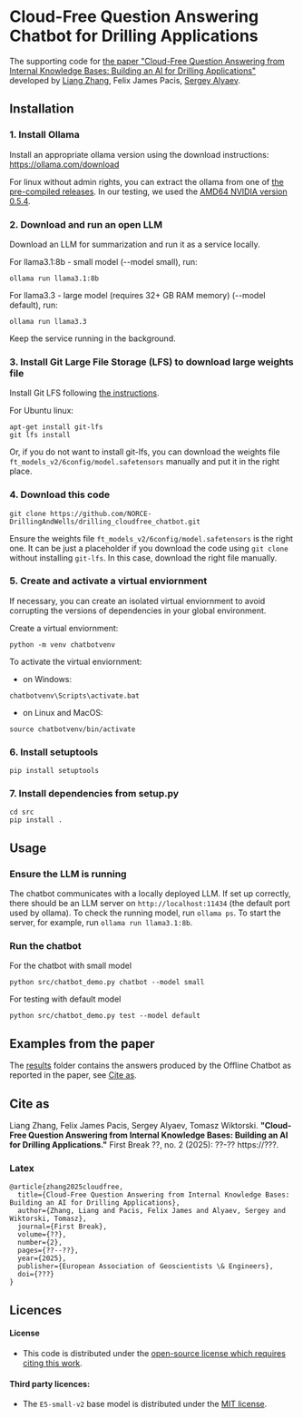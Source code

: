 # Cloud-Free Question Answering Chatbot for Drilling Applications
The supporting code for [the paper "Cloud-Free Question Answering from Internal Knowledge Bases: Building an AI for Drilling Applications"](#cite-as) developed by 
[Liang Zhang](https://github.com/zl6977), 
Felix James Pacis, 
[Sergey Alyaev](https://github.com/alin256). 


## Installation

### 1. Install Ollama

Install an appropriate ollama version using the download instructions: https://ollama.com/download

For linux without admin rights, you can extract the ollama from one of [the pre-compiled releases](https://github.com/ollama/ollama/releases). In our testing, we used the [AMD64 NVIDIA version 0.5.4](https://github.com/ollama/ollama/releases/download/v0.5.4/ollama-linux-amd64.tgz).

### 2. Download and run an open LLM

Download an LLM for summarization and run it as a service locally.

For llama3.1:8b - small model (--model small), run:

```
ollama run llama3.1:8b
```

For llama3.3 - large model (requires 32+ GB RAM memory) (--model default), run:

```
ollama run llama3.3
```

Keep the service running in the background.

### 3. Install Git Large File Storage (LFS) to download large weights file

Install Git LFS following [the instructions](https://docs.github.com/en/repositories/working-with-files/managing-large-files/installing-git-large-file-storage).

For Ubuntu linux:

```
apt-get install git-lfs
git lfs install
```

Or, if you do not want to install git-lfs, you can download the weights file `ft_models_v2/6config/model.safetensors` manually and put it in the right place.

### 4. Download this code

```
git clone https://github.com/NORCE-DrillingAndWells/drilling_cloudfree_chatbot.git
```

Ensure the weights file `ft_models_v2/6config/model.safetensors` is the right one.
It can be just a placeholder if you download the code using `git clone` without installing `git-lfs`.
In this case, download the right file manually.

### 5. Create and activate a virtual enviornment

If necessary, you can create an isolated virtual enviornment to avoid corrupting the versions of dependencies in your global environment.

Create a virtual enviornment:

```
python -m venv chatbotvenv
```

To activate the virtual enviornment:

- on Windows:

```
chatbotvenv\Scripts\activate.bat
```

- on Linux and MacOS:

```
source chatbotvenv/bin/activate
```

### 6. Install setuptools

```
pip install setuptools
```

### 7. Install dependencies from setup.py

```
cd src
pip install .
```

## Usage

### Ensure the LLM is running

The chatbot communicates with a locally deployed LLM.
If set up correctly, there should be an LLM server on `http://localhost:11434` (the default port used by ollama).
To check the running model, run `ollama ps`.
To start the server, for example, run `ollama run llama3.1:8b`.

### Run the chatbot

For the chatbot with small model

```
python src/chatbot_demo.py chatbot --model small
```

For testing with default model

```
python src/chatbot_demo.py test --model default
```

## Examples from the paper
The [results](results) folder contains the answers produced by the Offline Chatbot as reported in the paper, see [Cite as](#cite-as).

## Cite as

Liang Zhang, Felix James Pacis, Sergey Alyaev, Tomasz Wiktorski. **"Cloud-Free Question Answering from Internal Knowledge Bases: Building an AI for Drilling Applications."** First Break ??, no. 2 (2025): ??-?? https://???.

### Latex

```
@article{zhang2025cloudfree,
  title={Cloud-Free Question Answering from Internal Knowledge Bases: Building an AI for Drilling Applications},
  author={Zhang, Liang and Pacis, Felix James and Alyaev, Sergey and Wiktorski, Tomasz},
  journal={First Break},
  volume={??},
  number={2},
  pages={??--??},
  year={2025},
  publisher={European Association of Geoscientists \& Engineers},
  doi={???}
}
```

## Licences
#### License

- This code is distributed under the [open-source license which requires citing this work](LICENSE).

#### Third party licences:

- The `E5-small-v2` base model is distributed under the [MIT license](https://choosealicense.com/licenses/mit/).
